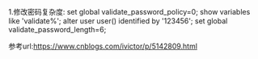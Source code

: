 1.修改密码复杂度:
   set global validate_password_policy=0;
   show variables like 'validate%';
   alter user user() identified by '123456';
   set global validate_password_length=6;
   
   参考url:https://www.cnblogs.com/ivictor/p/5142809.html
   
